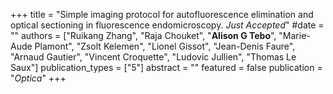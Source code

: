 +++
title = "Simple imaging protocol for autofluorescence elimination and optical sectioning in fluorescence endomicroscopy. *Just Accepted*"
#date = ""
authors = ["Ruikang Zhang", "Raja Chouket", "**Alison G Tebo**", "Marie-Aude Plamont", "Zsolt Kelemen", "Lionel Gissot", "Jean-Denis Faure", "Arnaud Gautier", "Vincent Croquette", "Ludovic Jullien", "Thomas Le Saux"]
publication_types = ["5"]
abstract = ""
featured = false
publication = "*Optica*"
+++

